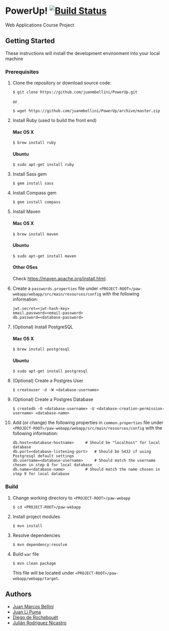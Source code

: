 # PowerUp! [![Build Status](https://travis-ci.org/juanmbellini/PowerUp.svg?branch=master)](https://travis-ci.org/juanmbellini/PowerUp)

Web Applications Course Project

## Getting Started

These instructions will install the development environment into your local machine

### Prerequisites

1. Clone the repository or download source code:

	```
	$ git clone https://github.com/juanmbellini/PowerUp.git
	```
	or

	```
	$ wget https://github.com/juanmbellini/PowerUp/archive/master.zip
	```
2. Install Ruby (used to build the front end)
	#### Mac OS X
	```
	$ brew install ruby
	```

	#### Ubuntu
	```
	$ sudo apt-get install ruby
	```
3. Install Sass gem

	```
	$ gem install sass
	```
4. Install Compass gem

	```
	$ gem install compass
	```
5. Install Maven
	#### Mac OS X
	```
	$ brew install maven
	```

	#### Ubuntu
	```
	$ sudo apt-get install maven
	```

	#### Other OSes
	Check https://maven.apache.org/install.html.
	
6. Create a ```passwords.properties``` file under ```<PROJECT-ROOT>/paw-webapp/webapp/src/main/resources/config``` with the following information:

	``` properties
	jwt.secret=<jwt-hash-key>
	email.password=<email-password>
	db.password=<database-password>
	```	


7. (Optional) Install PostgreSQL

	#### Mac OS X
	```
	$ brew install postgresql
	```

	#### Ubuntu
	```
	$ sudo apt-get install postgresql
	```
8. (Optional) Create a Postgres User

	```
	$ createuser -d -W <database-username>
	```	
9. (Optional) Create a Postgres Database

	```
	$ createdb -O <database-username> -U <database-creation-permission-username> <database-name>
	```	
10. Add (or change) the following properties in ```common.properties``` file under ```<PROJECT-ROOT>/paw-webapp/webapp/src/main/resources/config``` with the following information:

	``` properties
	db.host=<database-hostname>		# Should be "localhost" for local database
	db.port=<database-listening-port>	# Should be 5432 if using Postgresql default settings
	db.username=<database-username>		# Should match the username chosen in step 8 for local database
	db.name=<database-name>			# Should match the name chosen in step 9 for local database
	```	

### Build

1. Change working directory to ```<PROJECT-ROOT>/paw-webapp```

	```
	$ cd <PROJECT-ROOT>/paw-webapp
	```
2. Install project modules

	```
	$ mvn install
	```
3. Resolve dependencies

	```
	$ mvn dependency:resolve
	```
4. Build ```war``` file

	```
	$ mvn clean package
	```
	This file will be located under ```<PROJECT-ROOT>/paw-webapp/webapp/target```.


## Authors
* [Juan Marcos Bellini](https://github.com/juanmbellini)
* [Juan Li Puma](https://github.com/lipusal)
* [Diego de Rochebouët](https://github.com/Drocheg)
* [Julián Rodriguez Nicastro](https://github.com/julianrod94)